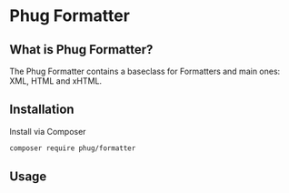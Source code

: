 
Phug Formatter
========

What is Phug Formatter?
-----------------

The Phug Formatter contains a baseclass for Formatters and main ones: XML, HTML and xHTML.

Installation
------------

Install via Composer

```bash
composer require phug/formatter
```

Usage
-----

